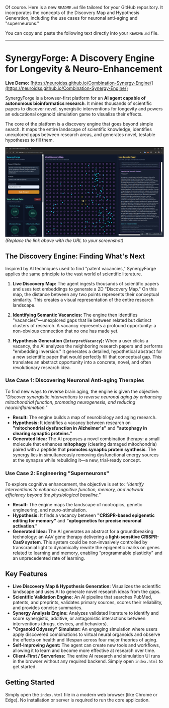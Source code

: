 Of course. Here is a new `README.md` file tailored for your GitHub repository. It incorporates the concepts of the Discovery Map and Hypothesis Generation, including the use cases for neuronal anti-aging and "superneurons."

You can copy and paste the following text directly into your `README.md` file.

---

# SynergyForge: A Discovery Engine for Longevity & Neuro-Enhancement

**Live Demo:** [https://neuroidss.github.io/Combination-Synergy-Engine/](https://neuroidss.github.io/Combination-Synergy-Engine/)

SynergyForge is a browser-first platform for an **AI agent capable of autonomous bioinformatics research**. It mines thousands of scientific papers to discover novel, synergistic interventions for longevity and powers an educational organoid simulation game to visualize their effects.

The core of the platform is a discovery engine that goes beyond simple search. It maps the entire landscape of scientific knowledge, identifies unexplored gaps between research areas, and generates novel, testable hypotheses to fill them.

![SynergyForge Discovery Map and Hypothesis Generation](https://github.com/neuroidss/Combination-Synergy-Engine/blob/main/Screenshot%20from%202025-10-12%2018-22-52.png?raw=true)
*(Replace the link above with the URL to your screenshot)*

## The Discovery Engine: Finding What's Next

Inspired by AI techniques used to find "patent vacancies," SynergyForge applies the same principle to the vast world of scientific literature.

1.  **Live Discovery Map:** The agent ingests thousands of scientific papers and uses text embeddings to generate a 2D "Discovery Map." On this map, the distance between any two points represents their conceptual similarity. This creates a visual representation of the entire research landscape.

2.  **Identifying Semantic Vacancies:** The engine then identifies "vacancies"—unexplored gaps that lie between related but distinct clusters of research. A vacancy represents a profound opportunity: a non-obvious connection that no one has made yet.

3.  **Hypothesis Generation (`InterpretVacancy`):** When a user clicks a vacancy, the AI analyzes the neighboring research papers and performs "embedding inversion." It generates a detailed, hypothetical abstract for a new scientific paper that would perfectly fill that conceptual gap. This translates an abstract opportunity into a concrete, novel, and often revolutionary research idea.

### Use Case 1: Discovering Neuronal Anti-aging Therapies

To find new ways to reverse brain aging, the engine is given the objective: *"Discover synergistic interventions to reverse neuronal aging by enhancing mitochondrial function, promoting neurogenesis, and reducing neuroinflammation."*

*   **Result:** The engine builds a map of neurobiology and aging research.
*   **Hypothesis:** It identifies a vacancy between research on **"mitochondrial dysfunction in Alzheimer's"** and **"autophagy in clearing synaptic proteins."**
*   **Generated Idea:** The AI proposes a novel combination therapy: a small molecule that enhances **mitophagy** (clearing damaged mitochondria) paired with a peptide that **promotes synaptic protein synthesis**. The synergy lies in simultaneously removing dysfunctional energy sources at the synapse while rebuilding it—a new, trial-ready concept.

### Use Case 2: Engineering "Superneurons"

To explore cognitive enhancement, the objective is set to: *"Identify interventions to enhance cognitive function, memory, and network efficiency beyond the physiological baseline."*

*   **Result:** The engine maps the landscape of nootropics, genetic engineering, and neuro-stimulation.
*   **Hypothesis:** It finds a vacancy between **"CRISPR-based epigenetic editing for memory"** and **"optogenetics for precise neuronal activation."**
*   **Generated Idea:** The AI generates an abstract for a groundbreaking technology: an AAV gene therapy delivering a **light-sensitive CRISPR-Cas9 system**. This system could be non-invasively controlled by transcranial light to dynamically rewrite the epigenetic marks on genes related to learning and memory, enabling "programmable plasticity" and an unprecedented rate of learning.

## Key Features

*   **Live Discovery Map & Hypothesis Generation:** Visualizes the scientific landscape and uses AI to generate novel research ideas from the gaps.
*   **Scientific Validation Engine:** An AI pipeline that searches PubMed, patents, and preprints, validates primary sources, scores their reliability, and provides concise summaries.
*   **Synergy Analysis Engine:** Analyzes validated literature to identify and score synergistic, additive, or antagonistic interactions between interventions (drugs, devices, and behaviors).
*   **"Organoid Odyssey" Simulator:** An engaging simulation where users apply discovered combinations to virtual neural organoids and observe the effects on health and lifespan across four major theories of aging.
*   **Self-Improving Agent:** The agent can create new tools and workflows, allowing it to learn and become more effective at research over time.
*   **Client-First / Serverless:** The entire AI research and simulation UI runs in the browser without any required backend. Simply open `index.html` to get started.

## Getting Started

Simply open the `index.html` file in a modern web browser (like Chrome or Edge). No installation or server is required to run the core application.
